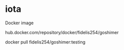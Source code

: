 # iota
Docker image 


hub.docker.com/repository/docker/fidelis254/goshimer

docker pull fidelis254/goshimer:testing
